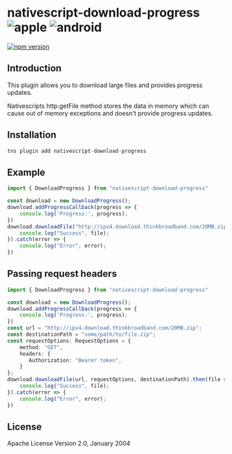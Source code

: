# nativescript-download-progress ![apple](https://cdn3.iconfinder.com/data/icons/picons-social/57/16-apple-32.png) ![android](https://cdn4.iconfinder.com/data/icons/logos-3/228/android-32.png)

[![npm version](https://badge.fury.io/js/nativescript-download-progress.svg)](http://badge.fury.io/js/nativescript-download-progress)

## Introduction

This plugin allows you to download large files and provides progress updates.

Nativescripts http.getFile method stores the data in memory which can cause out of memory exceptions and doesn't provide progress updates.

## Installation


```javascript
tns plugin add nativescript-download-progress
```

## Example

```typescript
import { DownloadProgress } from "nativescript-download-progress"

const download = new DownloadProgress();
download.addProgressCallback(progress => {
    console.log('Progress:', progress);
})
download.downloadFile("http://ipv4.download.thinkbroadband.com/20MB.zip").then(file => {
    console.log("Success", file);
}).catch(error => {
    console.log("Error", error);
})
```

## Passing request headers

```typescript
import { DownloadProgress } from "nativescript-download-progress"

const download = new DownloadProgress();
download.addProgressCallback(progress => {
    console.log('Progress:', progress);
})
const url = "http://ipv4.download.thinkbroadband.com/20MB.zip";
const destinationPath = "some/path/to/file.zip";
const requestOptions: RequestOptions = {
    method: "GET",
    headers: {
       Authorization: "Bearer token",
    }
};
download.downloadFile(url, requestOptions, destinationPath).then(file => {
    console.log("Success", file);
}).catch(error => {
    console.log("Error", error);
})
```

## License

Apache License Version 2.0, January 2004
